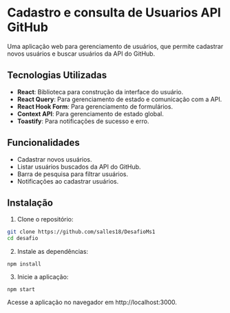 # Cadastro e consulta de Usuarios API GitHub

Uma aplicação web para gerenciamento de usuários, que permite cadastrar novos usuários e buscar usuários da API do GitHub.

## Tecnologias Utilizadas

- **React**: Biblioteca para construção da interface do usuário.
- **React Query**: Para gerenciamento de estado e comunicação com a API.
- **React Hook Form**: Para gerenciamento de formulários.
- **Context API**: Para gerenciamento de estado global.
- **Toastify**: Para notificações de sucesso e erro.

## Funcionalidades

- Cadastrar novos usuários.
- Listar usuários buscados da API do GitHub.
- Barra de pesquisa para filtrar usuários.
- Notificações ao cadastrar usuários.

## Instalação

1. Clone o repositório:

```bash
git clone https://github.com/salles18/DesafioMs1
cd desafio
```
2. Instale as dependências:
```
npm install
```
3. Inicie a aplicação:
```
npm start
```
Acesse a aplicação no navegador em http://localhost:3000.
